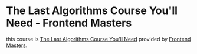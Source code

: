 # The Last Algorithms Course You'll Need - Frontend Masters

this course is [The Last Algorithms Course You'll Need]((https://frontendmasters.com/courses/algorithms/)) provided by [Frontend Masters](https://frontendmasters.com/).
